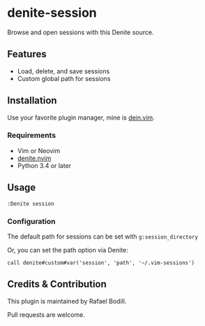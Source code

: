 # denite-session

Browse and open sessions with this Denite source.

## Features

- Load, delete, and save sessions
- Custom global path for sessions

## Installation

Use your favorite plugin manager, mine is [dein.vim].

### Requirements

- Vim or Neovim
- [denite.nvim]
- Python 3.4 or later

## Usage

```viml
:Denite session
```

### Configuration

The default path for sessions can be set with `g:session_directory`

Or, you can set the path option via Denite:

```viml
call denite#custom#var('session', 'path', '~/.vim-sessions')
```

## Credits & Contribution

This plugin is maintained by Rafael Bodill.

Pull requests are welcome.

[denite.nvim]: https://github.com/Shougo/denite.nvim
[dein.vim]: https://github.com/Shougo/dein.vim

